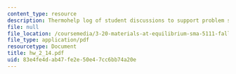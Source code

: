 ```yaml
---
content_type: resource
description: Thermohelp log of student discussions to support problem sets.
file: null
file_location: /coursemedia/3-20-materials-at-equilibrium-sma-5111-fall-2003/83e4fe4dab47fe2e50e47cc6bb74a20e_hw_2_14.pdf
file_type: application/pdf
resourcetype: Document
title: hw_2_14.pdf
uid: 83e4fe4d-ab47-fe2e-50e4-7cc6bb74a20e
---
```


